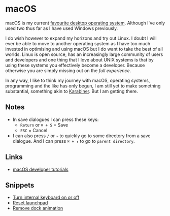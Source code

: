 # macOS
macOS is my current [favourite desktop operating system](https://github.com/nikitavoloboev/my-mac-os#readme). Although I've only used two thus far as I have used Windows previously.

I do wish however to expand my horizons and try out Linux. I doubt I will ever be able to move to another operating system as I have too much invested in optimising and using macOS but I do want to take the best of all worlds. Linux is open source, has an increasingly large community of users and developers and one thing that I love about UNIX systems is that by using these systems you effectively become a developer. Because otherwise you are simply missing out on the _full experience_.

In any way, I like to think my journey with macOS, operating systems, programming and the like has only begun, I am still yet to make something substantial, something akin to [Karabiner](apps/karabiner/karabiner.md). But I am getting there.

## Notes
- In save dialogues I can press these keys:
	- `Return` or `⌘ + S` = Save
	- `ESC` = Cancel
- I can also press `/` or `~` to quickly go to some directory from a save dialogue. And I can press `⌘ + ↑` to go to `parent directory`.

## Links
- [macOS developer tutorials](https://www.raywenderlich.com/category/macos)

## Snippets
- [Turn internal keyboard on or off](https://gist.github.com/ff9fd158b6831dfcacf33f54bc91945c)
- [Reset launchpad](https://gist.github.com/21c10b91e0f4b4093fdfe6840aea1079)
- [Remove dock animation](https://gist.github.com/f36012550c4fed06bd2f87eb76df15ec)
